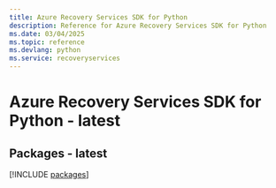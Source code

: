 ```yaml
---
title: Azure Recovery Services SDK for Python
description: Reference for Azure Recovery Services SDK for Python
ms.date: 03/04/2025
ms.topic: reference
ms.devlang: python
ms.service: recoveryservices
---
```

# Azure Recovery Services SDK for Python - latest
## Packages - latest
[!INCLUDE [packages](recovery-services-index.md)]